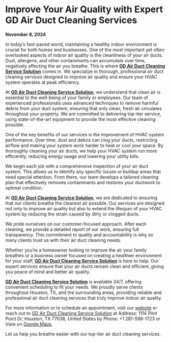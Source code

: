 # **Improve Your Air Quality with Expert GD Air Duct Cleaning Services**
**November 8, 2024**

In today’s fast-paced world, maintaining a healthy indoor environment is crucial for both homes and businesses. One of the most important yet often overlooked aspects of indoor air quality is the cleanliness of your air ducts. Dust, allergens, and other contaminants can accumulate over time, negatively affecting the air you breathe. This is where  [**GD Air Duct Cleaning Service Solution**](https://maps.app.goo.gl/VpWXNJLXH1rNbb6h9) comes in. We specialize in thorough, professional air duct cleaning services designed to improve air quality and ensure your HVAC system operates at peak efficiency.

At [**GD Air Duct Cleaning Service Solution**](https://maps.app.goo.gl/VpWXNJLXH1rNbb6h9), we understand that clean air is essential to the well-being of your family or employees. Our team of experienced professionals uses advanced techniques to remove harmful debris from your duct system, ensuring that only clean, fresh air circulates throughout your property. We are committed to delivering top-tier service, using state-of-the-art equipment to provide the most effective cleaning possible.

One of the key benefits of our services is the improvement of HVAC system performance. Over time, dust and debris can clog your ducts, restricting airflow and making your system work harder to heat or cool your space. By thoroughly cleaning your air ducts, we help your HVAC system run more efficiently, reducing energy usage and lowering your utility bills.

We begin each job with a comprehensive inspection of your air duct system. This allows us to identify any specific issues or buildup areas that need special attention. From there, our team develops a tailored cleaning plan that effectively removes contaminants and restores your ductwork to optimal condition.

At [**GD Air Duct Cleaning Service Solution**](https://maps.app.goo.gl/VpWXNJLXH1rNbb6h9), we are dedicated to ensuring that our clients breathe the cleanest air possible. Our services are designed not only to improve air quality but also to extend the lifespan of your HVAC system by reducing the strain caused by dirty or clogged ducts.

We pride ourselves on our customer-focused approach. After each cleaning, we provide a detailed report of our work, ensuring full transparency. This commitment to quality and accountability is why so many clients trust us with their air duct cleaning needs.

Whether you’re a homeowner looking to improve the air your family breathes or a business owner focused on creating a healthier environment for your staff,  [**GD Air Duct Cleaning Service Solution**](https://maps.app.goo.gl/VpWXNJLXH1rNbb6h9) is here to help. Our expert services ensure that your air ducts remain clean and efficient, giving you peace of mind and better air quality.

 [**GD Air Duct Cleaning Service Solution**](https://maps.app.goo.gl/VpWXNJLXH1rNbb6h9) is available 24/7, offering convenient scheduling to fit your needs. We proudly serve clients throughout Houston, TX, and the surrounding areas, providing reliable and professional air duct cleaning services that truly improve indoor air quality.

For more information or to schedule an appointment, visit our [website](https://maps.app.goo.gl/VpWXNJLXH1rNbb6h9) or reach out to
[GD Air Duct Cleaning Service Solution](https://maps.app.goo.gl/VpWXNJLXH1rNbb6h9) at
Address: 1114 Pilot Point Dr, Houston, TX 77038, United States by
Phone: +1 281-598-1723 or View on [Google Maps](https://maps.app.goo.gl/VpWXNJLXH1rNbb6h9).

Let us help you breathe easier with our top-tier air duct cleaning services.

